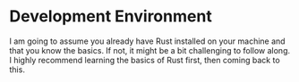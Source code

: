 # Development Environment

I am going to assume you already have Rust installed on your machine and that you know the basics. If not, it might be a bit challenging to follow along. I highly recommend learning the basics of Rust first, then coming back to this.


